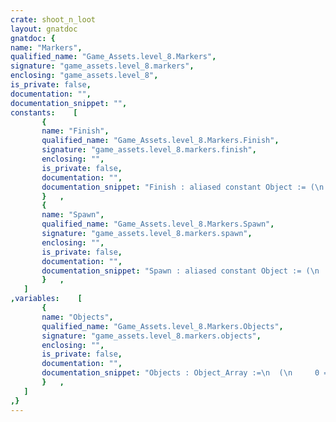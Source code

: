 ```yaml
---
crate: shoot_n_loot
layout: gnatdoc
gnatdoc: {
name: "Markers",
qualified_name: "Game_Assets.level_8.Markers",
signature: "game_assets.level_8.markers",
enclosing: "game_assets.level_8",
is_private: false,
documentation: "",
documentation_snippet: "",
constants:    [
       {
       name: "Finish",
       qualified_name: "Game_Assets.level_8.Markers.Finish",
       signature: "game_assets.level_8.markers.finish",
       enclosing: "",
       is_private: false,
       documentation: "",
       documentation_snippet: "Finish : aliased constant Object := (\n  Kind => POINT_OBJ,\n  Id   =>  26,\n  Name => new String'(\"Finish\"),\n  X    =>  1.52000E+02,\n  Y    =>  1.12000E+02,\n  Width =>  8.00000E+00,\n  Height =>  8.00000E+00,\n  Flip_Vertical => FALSE,\n  Flip_Horizontal => FALSE,\n  Tile_Id =>  98,\n  Str => null\n  );",
       }   ,
       {
       name: "Spawn",
       qualified_name: "Game_Assets.level_8.Markers.Spawn",
       signature: "game_assets.level_8.markers.spawn",
       enclosing: "",
       is_private: false,
       documentation: "",
       documentation_snippet: "Spawn : aliased constant Object := (\n  Kind => POINT_OBJ,\n  Id   =>  12,\n  Name => new String'(\"Spawn\"),\n  X    =>  8.00000E+00,\n  Y    =>  1.04000E+02,\n  Width =>  8.00000E+00,\n  Height =>  8.00000E+00,\n  Flip_Vertical => FALSE,\n  Flip_Horizontal => TRUE,\n  Tile_Id =>  4,\n  Str => null\n  );",
       }   ,
   ]
,variables:    [
       {
       name: "Objects",
       qualified_name: "Game_Assets.level_8.Markers.Objects",
       signature: "game_assets.level_8.markers.objects",
       enclosing: "",
       is_private: false,
       documentation: "",
       documentation_snippet: "Objects : Object_Array :=\n  (\n     0 => (\n      Kind => POINT_OBJ,\n      Id   =>  12,\n      Name => new String'(\"Spawn\"),\n      X    =>  8.00000E+00,\n      Y    =>  1.04000E+02,\n      Width =>  8.00000E+00,\n      Height =>  8.00000E+00,\n      Flip_Vertical => FALSE,\n      Flip_Horizontal => TRUE,\n      Tile_Id =>  4,\n      Str => null\n    ),\n     1 => (\n      Kind => POINT_OBJ,\n      Id   =>  26,\n      Name => new String'(\"Finish\"),\n      X    =>  1.52000E+02,\n      Y    =>  1.12000E+02,\n      Width =>  8.00000E+00,\n      Height =>  8.00000E+00,\n      Flip_Vertical => FALSE,\n      Flip_Horizontal => FALSE,\n      Tile_Id =>  98,\n      Str => null\n    )\n  );",
       }   ,
   ]
,}
---
```

